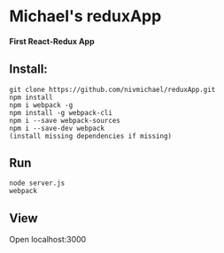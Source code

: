 # Michael's reduxApp
#### First React-Redux App

## Install:
```
git clone https://github.com/nivmichael/reduxApp.git
npm install
npm i webpack -g
npm install -g webpack-cli
npm i --save webpack-sources
npm i --save-dev webpack
(install missing dependencies if missing)

```
## Run
```
node server.js
webpack
```
## View
Open localhost:3000
